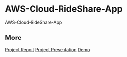 # AWS-Cloud-RideShare-App
AWS-Cloud-RideShare-App
## More
[Project Report](RideShare_App_Report.pdf)
[Project Presentation](RideShare_App_Presentation.pdf)
[Demo](https://youtu.be/NN6HuxzuozU)
